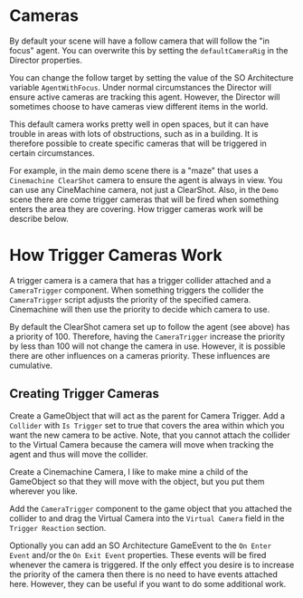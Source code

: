 ﻿# Cameras

By default your scene will have a follow camera that will follow the "in focus" agent. You can overwrite this by setting the `defaultCameraRig` in the Director properties. 

You can change the follow target by setting the value of the SO Architecture variable `AgentWithFocus`. Under normal circumstances the Director will ensure active cameras are tracking this agent. However, the Director will sometimes choose to have cameras view different items in the world.

This default camera works pretty well in open spaces, but it can have trouble in areas with lots of obstructions, such as in a building. It is therefore possible to create specific cameras that will be triggered in certain circumstances.

For example, in the main demo scene there is a "maze" that uses a `Cinemachine ClearShot` camera to ensure the agent is always in view. You can use any CineMachine camera, not just a ClearShot. Also, in the `Demo` scene there are come trigger cameras that will be fired when something enters the area they are covering. How trigger cameras work will be describe below.

# How Trigger Cameras Work

A trigger camera is a camera that has a trigger collider attached and a `CameraTrigger` component. When something triggers the collider the `CameraTrigger` script adjusts the priority of the specified camera. Cinemachine will then use the priority to decide which camera to use.

By default the ClearShot camera set up to follow the agent (see above) has a priority of 100. Therefore, having the `CameraTrigger` increase the priority by less than 100 will not change the camera in use. However, it is possible there are other influences on a cameras priority. These influences are cumulative. 

## Creating Trigger Cameras

Create a GameObject that will act as the parent for Camera Trigger. Add a `Collider` with `Is Trigger` set to true that covers the area within which you want the new camera to be active. Note, that you cannot attach the collider to the Virtual Camera because the camera will move when tracking the agent and thus will move the collider.

Create a Cinemachine Camera, I like to make mine a child of the GameObject so that they will move with the object, but you put them wherever you like.

Add the `CameraTrigger` component to the game object that you attached the collider to and drag the Virtual Camera into the `Virtual Camera` field in the `Trigger Reaction` section.

Optionally you can add an SO Architecture GameEvent to the `On Enter Event` and/or the `On Exit Event` properties. These events will be fired whenever the camera is triggered. If the only effect you desire is to increase the priority of the camera then there is no need to have events attached here. However, they can be useful if you want to do some additional work.


